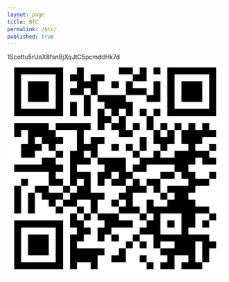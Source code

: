 ```yaml
---
layout: page
title: BTC
permalink: /btc/
published: true
---
```

1Scottu5rUaX8fsnBjXqJtC5pcmddHk7d
<br>
![btc address](images/btc.png)
